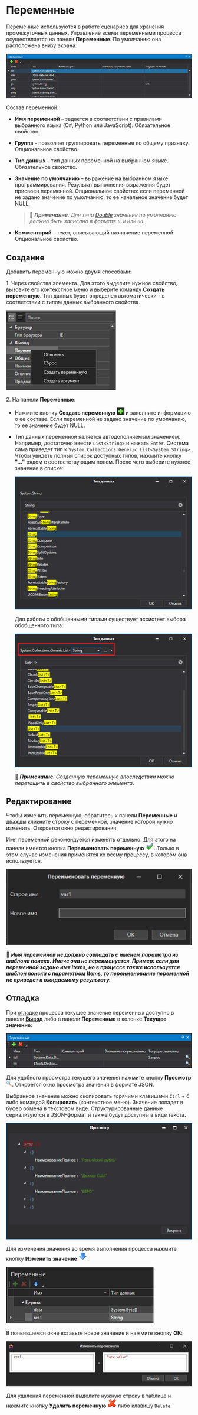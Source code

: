 # Переменные

Переменные используются в работе сценариев для хранения промежуточных данных. Управление всеми переменными процесса осуществляется на панели **Переменные**. По умолчанию она расположена внизу экрана:

![](../resources/process/0-168.png)

Состав переменной:

* **Имя переменной** – задается в соответствии с правилами выбранного языка (C#, Python или JavaScript). Обязательное свойство.
* **Группа** - позволяет группировать переменные по общему признаку. Опциональное свойство.
* **Тип данных** – тип данных переменной на выбранном языке. Обязательное свойство.
* **Значение по умолчанию** – выражение на выбранном языке программирования. Результат выполнения выражения будет присвоен переменной. Опциональное свойство: если переменной не задано значение по умолчанию, то ее начальное значение будет NULL.

  > :large_blue_diamond: ***Примечание***. *Для типа [Double](https://learn.microsoft.com/en-us/dotnet/csharp/language-reference/builtin-types/floating-point-numeric-types) значение по умолчанию должно быть записано в формате `0.0` или `0d`.*

* **Комментарий** – текст, описывающий назначение переменной. Опциональное свойство.

## Создание

Добавить переменную можно двумя способами:

1\. Через свойства элемента. Для этого выделите нужное свойство, вызовите его контекстное меню и выберите команду **Создать переменную**. Тип данных будет определен автоматически - в соответствии с типом данных выбранного свойства.

![](../resources/process/image-368.png)


2\. На панели **Переменные**:
* Нажмите кнопку **Создать переменную** ![](../resources/process/1-141.png) и заполните информацию о ее составе. Если переменной не задано значение по умолчанию, то ее значение будет NULL.

* Тип данных переменной является автодополняемым значением. Например, достаточно ввести `List<String>` и нажать `Enter`. Система сама приведет тип к `System.Collections.Generic.List<System.String>`. Чтобы увидеть полный список доступных типов, нажмите кнопку **"…"** рядом с соответствующим полем. После чего выберите нужное значение в списке:

  ![](../resources/process/3-8.png)

  Для работы с обобщенными типами существует ассистент выбора обобщенного типа:

  ![](../resources/process/4-9.png)

  :large_blue_diamond: ***Примечание***. *Созданную переменную впоследствии можно перетащить в свойство выбранного элемента*.


## Редактирование 
Чтобы изменить переменную, обратитесь к панели **Переменные** и дважды кликните строку с переменной, значение которой нужно изменить. Откроется окно редактирования.

Имя переменной рекомендуется изменять отдельно. Для этого на панели имеется кнопка **Переименовать переменную** ![](../resources/process/переименовать-переменную.png). Только в этом случае изменения применятся ко всему процессу, в котором она используется.

![](../resources/process/окно-переименования-переменной.png)

:small_orange_diamond: ***Имя переменной не должно совпадать с именем параметра из шаблона поиска. Иначе она не переименуется. Пример: если для переменной задано имя Items, но в процессе также используется шаблон поиска с параметром Items, то переименование переменной не приведет к ожидаемому результату.***


## Отладка

При [отладке](https://docs.primo-rpa.ru/primo-rpa/primo-studio/process/debug) процесса текущее значение переменных доступно в панели [**Вывод**](https://docs.primo-rpa.ru/primo-rpa/primo-studio/process/debug#panel-vyvod) либо в панели **Переменные** в колонке **Текущее значение**:

![](../resources/process/001-4.png)

Для удобного просмотра текущего значения нажмите кнопку **Просмотр** ![](../resources/process/viewvariable.png). Откроется окно просмотра значения в формате JSON. 

Выбранное значение можно скопировать горячими клавишами `Ctrl` + `C` либо командой **Копировать** (контекстное меню). Значение попадет в буфер обмена в текстовом виде. Структурированные данные сериализуются в JSON-формат и также будут доступны в виде текста.

![](../resources/process/001-6.png)

Для изменения значения во время выполнения процесса нажмите кнопку **Изменить значение** ![](../resources/process/changevariable.png).

![](../resources/process/image-607.png)

В появившемся окне вставьте новое значение и нажмите кнопку **ОК**:

![](../resources/process/image-454.png)

Для удаления переменной выделите нужную строку в таблице и нажмите кнопку **Удалить переменную** ![](../resources/process/13-1-1-2-1-1-2-2.png) либо клавишу `Delete`.
